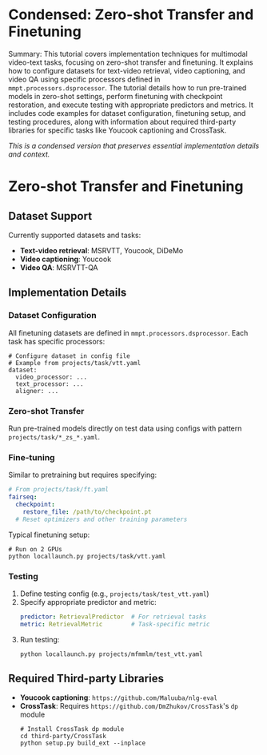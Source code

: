 # Condensed: Zero-shot Transfer and Finetuning

Summary: This tutorial covers implementation techniques for multimodal video-text tasks, focusing on zero-shot transfer and finetuning. It explains how to configure datasets for text-video retrieval, video captioning, and video QA using specific processors defined in `mmpt.processors.dsprocessor`. The tutorial details how to run pre-trained models in zero-shot settings, perform finetuning with checkpoint restoration, and execute testing with appropriate predictors and metrics. It includes code examples for dataset configuration, finetuning setup, and testing procedures, along with information about required third-party libraries for specific tasks like Youcook captioning and CrossTask.

*This is a condensed version that preserves essential implementation details and context.*

# Zero-shot Transfer and Finetuning

## Dataset Support

Currently supported datasets and tasks:
- **Text-video retrieval**: MSRVTT, Youcook, DiDeMo
- **Video captioning**: Youcook
- **Video QA**: MSRVTT-QA

## Implementation Details

### Dataset Configuration
All finetuning datasets are defined in `mmpt.processors.dsprocessor`. Each task has specific processors:
```
# Configure dataset in config file
# Example from projects/task/vtt.yaml
dataset:
  video_processor: ...
  text_processor: ...
  aligner: ...
```

### Zero-shot Transfer
Run pre-trained models directly on test data using configs with pattern `projects/task/*_zs_*.yaml`.

### Fine-tuning
Similar to pretraining but requires specifying:
```yaml
# From projects/task/ft.yaml
fairseq:
  checkpoint:
    restore_file: /path/to/checkpoint.pt
  # Reset optimizers and other training parameters
```

Typical finetuning setup:
```
# Run on 2 GPUs
python locallaunch.py projects/task/vtt.yaml
```

### Testing
1. Define testing config (e.g., `projects/task/test_vtt.yaml`)
2. Specify appropriate predictor and metric:
   ```yaml
   predictor: RetrievalPredictor  # For retrieval tasks
   metric: RetrievalMetric        # Task-specific metric
   ```
3. Run testing:
   ```
   python locallaunch.py projects/mfmmlm/test_vtt.yaml
   ```

## Required Third-party Libraries

- **Youcook captioning**: `https://github.com/Maluuba/nlg-eval`
- **CrossTask**: Requires `https://github.com/DmZhukov/CrossTask`'s `dp` module
  ```
  # Install CrossTask dp module
  cd third-party/CrossTask
  python setup.py build_ext --inplace
  ```